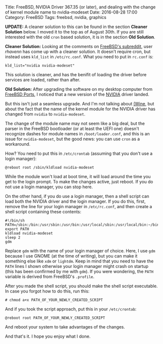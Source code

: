 Title: FreeBSD, NVIDIA Driver 367.35 (or later), and dealing with the change of kernel module name to nvidia-modeset
Date: 2016-08-28 17:00
Category: FreeBSD
Tags: freebsd, nvidia, graphics

**UPDATE:** A cleaner solution to this can be found in the section **Cleaner
Solution** below. I moved it to the top as of August 30th. If you are still
interested with the old `cron` based solution, it is in the section **Old
Solution**.

**Cleaner Solution:** Looking at the comments on
[FreeBSD's subreddit](https://www.reddit.com/r/freebsd/comments/501g7e/freebsd_nvidia_driver_36735_or_later_and_dealing/),
user *rhavenn* has come up with a cleaner solution. It doesn't require cron,
but instead uses `kld_list` in `/etc/rc.conf`. What you need to put in
`rc.conf` is:

	kld_list="nvidia nvidia-modeset"

This solution is cleaner, and has the benifit of loading the driver before
services are loaded, rather than after.


**Old Solution:** After upgrading the software on my desktop computer from
[FreeBSD Ports](https://www.freebsd.org/ports/), I noticed that a new version
of the [NVIDIA](http://www.nvidia.com/) driver landed.

But this isn't just a seamless upgrade. And I'm not talking about
[(Wine](https://www.winehq.org/), but about the fact that the name of the
kernel module for the NVIDIA driver has changed from `nvidia` to
`nvidia-modeset`.

The change of the module name may not seem like a big deal, but the parser in
the FreeBSD bootloader (or at least the UEFI one) doesn't recognize dashes for
module names in `/boot/loader.conf`, and this is an issue for `nvidia-modeset`,
but the good news: you can use `cron` as a workaround.

How? You need to put this in `/etc/crontab` (assuming that you don't use a login manager):

	@reboot root /sbin/kldload nvidia-modeset

While the module won't load at boot time, it will load around the time you get
to the login prompt. To make the changes active, just reboot. If you do not use
a login manager, you can stop here.

On the other hand, if you do use a login manager, then a shell script can load
both the NVIDIA driver and the login manager. If you do this, first, remove
the line for your login manager in `/etc/rc.conf`, and then create a shell
script containing these contents:

	#!/bin/sh
	PATH=/sbin:/bin:/usr/sbin:/usr/bin:/usr/local/sbin:/usr/local/bin:~/bin
	export PATH
	kldload nvidia-modeset
	sleep 2
	gdm

Replace `gdm` with the name of your login manager of choice. Here, I use `gdm`
because I use GNOME (at the time of writing), but you can make it something
else like `xdm` or `lightdm`. Keep in mind that you need to have the `PATH`
lines I shown otherwise your login manager might crash on startup (this has
been confirmed by me with `gdm`). If you were wondering, the `PATH` variable is
derived from FreeBSD's `.profile`.

After you made the shell script, you should make the shell script executable.
In case you forgot how to do this, run this:

	# chmod a+x PATH_OF_YOUR_NEWLY_CREATED_SCRIPT

And if you took the script approach, put this in your `/etc/crontab`:

	@reboot root PATH_OF_YOUR_NEWLY_CREATED_SCRIPT

And reboot your system to take advantages of the changes.

And that's it. I hope you enjoy what I done.


